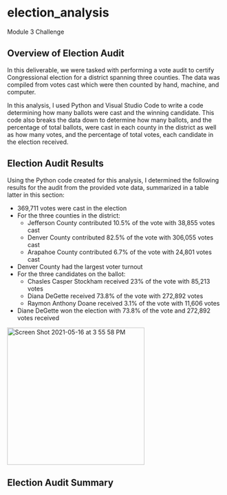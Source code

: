 # election_analysis
Module 3 Challenge

## Overview of Election Audit
In this deliverable, we were tasked with performing a vote audit to certify Congressional election for a district spanning three counties. The data was compiled from votes cast which were then counted by hand, machine, and computer.

In this analysis, I used Python and Visual Studio Code to write a code determining how many ballots were cast and the winning candidate. This code also breaks the data down to determine how many ballots, and the percentage of total ballots, were cast in each county in the district as well as how many votes, and the percentage of total votes, each candidate in the election received.

## Election Audit Results
Using the Python code created for this analysis, I determined the following results for the audit from the provided vote data, summarized in a table latter in this section:
* 369,711 votes were cast in the election
* For the three counties in the district:
  - Jefferson County contributed 10.5% of the vote with 38,855 votes cast
  - Denver County contributed 82.5% of the vote with 306,055 votes cast
  - Arapahoe County contributed 6.7% of the vote with 24,801 votes cast
* Denver County had the largest voter turnout
* For the three candidates on the ballot:
  - Chasles Casper Stockham received 23% of the vote with 85,213 votes
  - Diana DeGette received 73.8% of the vote with 272,892 votes
  - Raymon Anthony Doane received 3.1% of the vote with 11,606 votes
* Diane DeGette won the election with 73.8% of the vote and 272,892 votes received

<img width="319" alt="Screen Shot 2021-05-16 at 3 55 58 PM" src="https://user-images.githubusercontent.com/82982901/118411139-18421900-b661-11eb-81b9-24568a6c43af.png">



## Election Audit Summary
